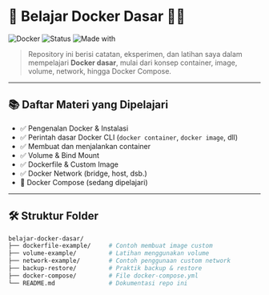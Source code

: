 # 🚢 Belajar Docker Dasar 🗿🗿

![Docker](https://img.shields.io/badge/Docker-Practice-blue?logo=docker)
![Status](https://img.shields.io/badge/Status-Belajar%20Aktif-brightgreen)
![Made with](https://img.shields.io/badge/Made%20with-Docker-blue)

> Repository ini berisi catatan, eksperimen, dan latihan saya dalam mempelajari **Docker dasar**, mulai dari konsep container, image, volume, network, hingga Docker Compose.

---

## 📚 Daftar Materi yang Dipelajari

- ✅ Pengenalan Docker & Instalasi
- ✅ Perintah dasar Docker CLI (`docker container`, `docker image`, dll)
- ✅ Membuat dan menjalankan container
- ✅ Volume & Bind Mount
- ✅ Dockerfile & Custom Image
- ✅ Docker Network (bridge, host, dsb.)
- 🔄 Docker Compose (sedang dipelajari)

---

## 🛠 Struktur Folder

```bash
belajar-docker-dasar/
├── dockerfile-example/     # Contoh membuat image custom
├── volume-example/         # Latihan menggunakan volume
├── network-example/        # Contoh penggunaan custom network
├── backup-restore/         # Praktik backup & restore
├── docker-compose/         # File docker-compose.yml
└── README.md               # Dokumentasi repo ini

